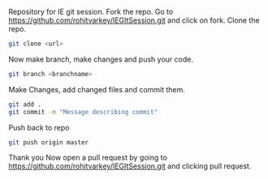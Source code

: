 Repository for IE git session.
Fork the repo. 
Go to https://github.com/rohitvarkey/IEGItSession.git and click on fork.
Clone the repo. 
```bash
git clone <url>
```
Now make branch, make changes and push your code.

```bash
git branch <branchname>
```

Make Changes, add changed files and commit them.
```bash
git add .
git commit -m "Message describing commit"
```

Push back to repo
```bash
git push origin master
```
Thank you
Now open a pull request by going to https://github.com/rohitvarkey/IEGItSession.git and clicking pull request.
